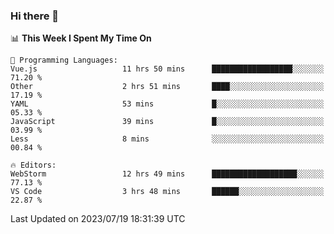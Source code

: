 ### Hi there 👋

<!--
**asdf12303116/asdf12303116** is a ✨ _special_ ✨ repository because its `README.md` (this file) appears on your GitHub profile.

Here are some ideas to get you started:

- 🔭 I’m currently working on ...
- 🌱 I’m currently learning ...
- 👯 I’m looking to collaborate on ...
- 🤔 I’m looking for help with ...
- 💬 Ask me about ...
- 📫 How to reach me: ...
- 😄 Pronouns: ...
- ⚡ Fun fact: ...
-->

<!--START_SECTION:waka-->
📊 **This Week I Spent My Time On** 

```text
💬 Programming Languages: 
Vue.js                   11 hrs 50 mins      ██████████████████░░░░░░░   71.20 % 
Other                    2 hrs 51 mins       ████░░░░░░░░░░░░░░░░░░░░░   17.19 % 
YAML                     53 mins             █░░░░░░░░░░░░░░░░░░░░░░░░   05.33 % 
JavaScript               39 mins             █░░░░░░░░░░░░░░░░░░░░░░░░   03.99 % 
Less                     8 mins              ░░░░░░░░░░░░░░░░░░░░░░░░░   00.84 % 

🔥 Editors: 
WebStorm                 12 hrs 49 mins      ███████████████████░░░░░░   77.13 % 
VS Code                  3 hrs 48 mins       ██████░░░░░░░░░░░░░░░░░░░   22.87 % 
```


 Last Updated on 2023/07/19 18:31:39 UTC
<!--END_SECTION:waka-->
